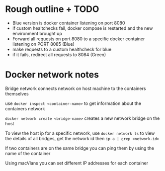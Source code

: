 # Rough outline + TODO
- Blue version is docker container listening on port 8080
- if custom healtchecks fail, docker compose is restarted and the new environment brought up
- Forward all requests on port 8080 to a specific docker container listening on PORT 8085 (Blue)
- make requests to a custom healthcheck for blue
- if it fails, redirect all requests to 8084 (Green)

# Docker network notes
Bridge network connects network on host machine to the containers themselves

use `docker inspect <container-name>` to get information about the containers network

`docker network create <bridge-name>` creates a new network bridge on the host

To view the host ip for a specific network, use `docker network ls` to view the details of all bridges, get the network id then `ip a | grep <network-id>`

If two containers are on the same bridge you can ping them by using the name of the container

Using macVlans you can set different IP addresses for each container

